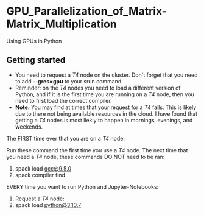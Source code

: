 # GPU_Parallelization_of_Matrix-Matrix_Multiplication

Using GPUs in Python

## Getting started

* You need to request a *T4* node on the cluster. Don't forget that you need to add **--gres=gpu** to your srun command.
* Reminder: on the *T4* nodes you need to load a different version of Python, and if it is the first time you are running on a *T4* node, then you need to first load the correct compiler.
* **Note:** You may find at times that your request for a *T4* fails.  This is likely due to there not being available resources in the cloud. I have found that getting a *T4* nodes is most liekly to happen in mornings, evenings, and weekends.

The FIRST time ever that you are on a *T4* node:

Run these command the first time you use a *T4* node. The next time that you need a *T4* node, these commands DO NOT need to be ran:
1. spack load gcc@9.5.0
2. spack compiler find

 

EVERY time you want to run Python and Jupyter-Notebooks:

1. Request a *T4* node:
2. spack load python@3.10.7
